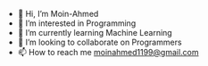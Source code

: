 - 👋 Hi, I’m Moin-Ahmed
- 👀 I’m interested in Programming
- 🌱 I’m currently learning Machine Learning
- 💞️ I’m looking to collaborate on Programmers
- 📫 How to reach me moinahmed1199@gmail.com


